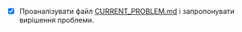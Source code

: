 - [x] Проаналізувати файл [CURRENT_PROBLEM.md](CURRENT_PROBLEM.md) і запропонувати вирішення проблеми.
